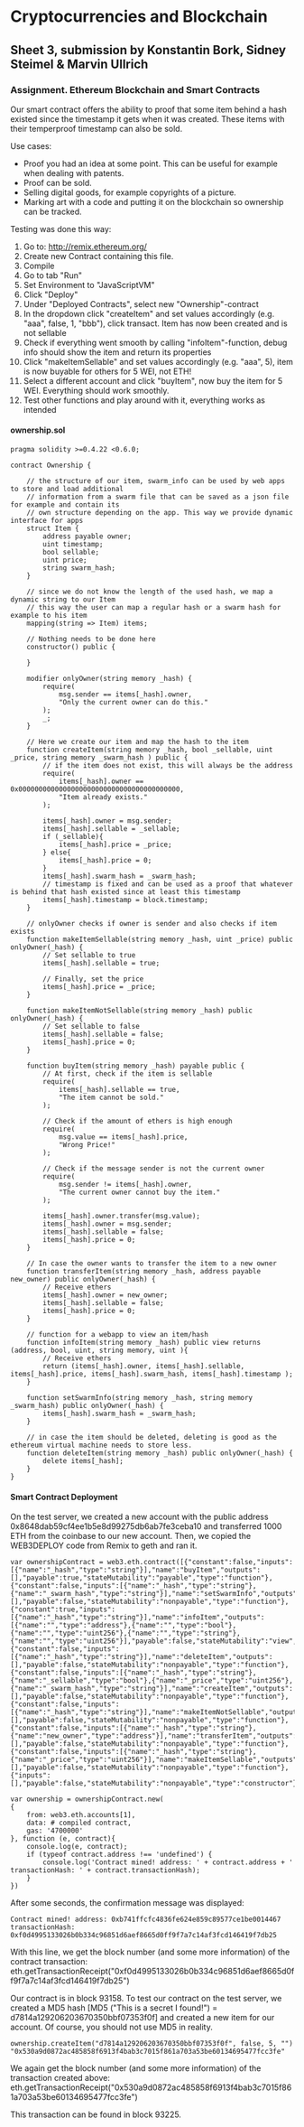 # Cryptocurrencies and Blockchain
## Sheet 3, submission by Konstantin Bork, Sidney Steimel & Marvin Ullrich

### Assignment. Ethereum Blockchain and Smart Contracts
Our smart contract offers the ability to proof that some item behind a hash existed since the timestamp it gets when it was created.
These items with their temperproof timestamp can also be sold.

Use cases:
- Proof you had an idea at some point. This can be useful for example when dealing with patents.
- Proof can be sold.
- Selling digital goods, for example copyrights of a picture.
- Marking art with a code and putting it on the blockchain so ownership can be tracked.

Testing was done this way:

1. Go to: http://remix.ethereum.org/
2. Create new Contract containing this file.
3. Compile
4. Go to tab "Run"
5. Set Environment to "JavaScriptVM"
6. Click "Deploy"
7. Under "Deployed Contracts", select new "Ownership"-contract
8. In the dropdown click "createItem" and set values accordingly (e.g. "aaa", false, 1, "bbb"), click transact.
Item has now been created and is not sellable
9. Check if everything went smooth by calling "infoItem"-function, debug info should show the item and return its properties
10. Click "makeItemSellable" and set values accordingly (e.g. "aaa", 5), item is now buyable for others for 5 WEI, not ETH!
11. Select a different account and click "buyItem", now buy the item for 5 WEI. Everything should work smoothly.
12. Test other functions and play around with it, everything works as intended

#### ownership.sol

    pragma solidity >=0.4.22 <0.6.0;

    contract Ownership {

        // the structure of our item, swarm_info can be used by web apps to store and load additional
        // information from a swarm file that can be saved as a json file for example and contain its
        // own structure depending on the app. This way we provide dynamic interface for apps
        struct Item {
            address payable owner;
            uint timestamp;
            bool sellable;
            uint price;
            string swarm_hash;
        }

        // since we do not know the length of the used hash, we map a dynamic string to our Item
        // this way the user can map a regular hash or a swarm hash for example to his item
        mapping(string => Item) items;

        // Nothing needs to be done here
        constructor() public {

        }

        modifier onlyOwner(string memory _hash) {
            require(
                msg.sender == items[_hash].owner,
                "Only the current owner can do this."
            );
            _;
        }

        // Here we create our item and map the hash to the item
        function createItem(string memory _hash, bool _sellable, uint _price, string memory _swarm_hash ) public {
            // if the item does not exist, this will always be the address
            require(
                items[_hash].owner == 0x0000000000000000000000000000000000000000,
                "Item already exists."
            );

            items[_hash].owner = msg.sender;
            items[_hash].sellable = _sellable;
            if (_sellable){
                items[_hash].price = _price;
            } else{
                items[_hash].price = 0;
            }
            items[_hash].swarm_hash = _swarm_hash;
            // timestamp is fixed and can be used as a proof that whatever is behind that hash existed since at least this timestamp
            items[_hash].timestamp = block.timestamp;
        }

        // onlyOwner checks if owner is sender and also checks if item exists
        function makeItemSellable(string memory _hash, uint _price) public onlyOwner(_hash) {
            // Set sellable to true
            items[_hash].sellable = true;
        
            // Finally, set the price
            items[_hash].price = _price;
        }

        function makeItemNotSellable(string memory _hash) public onlyOwner(_hash) {
            // Set sellable to false
            items[_hash].sellable = false;
            items[_hash].price = 0;
        }

        function buyItem(string memory _hash) payable public {
            // At first, check if the item is sellable
            require(
                items[_hash].sellable == true,
                "The item cannot be sold."
            );
        
            // Check if the amount of ethers is high enough
            require(
                msg.value == items[_hash].price,
                "Wrong Price!"
            );
        
            // Check if the message sender is not the current owner
            require(
                msg.sender != items[_hash].owner,
                "The current owner cannot buy the item."
            );

            items[_hash].owner.transfer(msg.value);
            items[_hash].owner = msg.sender;
            items[_hash].sellable = false;
            items[_hash].price = 0;
        }

        // In case the owner wants to transfer the item to a new owner
        function transferItem(string memory _hash, address payable new_owner) public onlyOwner(_hash) {
            // Receive ethers
            items[_hash].owner = new_owner;
            items[_hash].sellable = false;
            items[_hash].price = 0;
        }

        // function for a webapp to view an item/hash
        function infoItem(string memory _hash) public view returns (address, bool, uint, string memory, uint ){
            // Receive ethers
            return (items[_hash].owner, items[_hash].sellable, items[_hash].price, items[_hash].swarm_hash, items[_hash].timestamp );
        }

        function setSwarmInfo(string memory _hash, string memory _swarm_hash) public onlyOwner(_hash) {
            items[_hash].swarm_hash = _swarm_hash;
        }

        // in case the item should be deleted, deleting is good as the ethereum virtual machine needs to store less.
        function deleteItem(string memory _hash) public onlyOwner(_hash) {
            delete items[_hash];
        }
    }

#### Smart Contract Deployment

On the test server, we created a new account with the public address 0x8648dab59cf4ee1b5e8d99275db6ab7fe3ceba10 and transferred 1000 ETH
from the coinbase to our new account. Then, we copied the WEB3DEPLOY code from Remix to geth and ran it.

    var ownershipContract = web3.eth.contract([{"constant":false,"inputs":[{"name":"_hash","type":"string"}],"name":"buyItem","outputs":[],"payable":true,"stateMutability":"payable","type":"function"},{"constant":false,"inputs":[{"name":"_hash","type":"string"},{"name":"_swarm_hash","type":"string"}],"name":"setSwarmInfo","outputs":[],"payable":false,"stateMutability":"nonpayable","type":"function"},{"constant":true,"inputs":[{"name":"_hash","type":"string"}],"name":"infoItem","outputs":[{"name":"","type":"address"},{"name":"","type":"bool"},{"name":"","type":"uint256"},{"name":"","type":"string"},{"name":"","type":"uint256"}],"payable":false,"stateMutability":"view","type":"function"},{"constant":false,"inputs":[{"name":"_hash","type":"string"}],"name":"deleteItem","outputs":[],"payable":false,"stateMutability":"nonpayable","type":"function"},{"constant":false,"inputs":[{"name":"_hash","type":"string"},{"name":"_sellable","type":"bool"},{"name":"_price","type":"uint256"},{"name":"_swarm_hash","type":"string"}],"name":"createItem","outputs":[],"payable":false,"stateMutability":"nonpayable","type":"function"},{"constant":false,"inputs":[{"name":"_hash","type":"string"}],"name":"makeItemNotSellable","outputs":[],"payable":false,"stateMutability":"nonpayable","type":"function"},{"constant":false,"inputs":[{"name":"_hash","type":"string"},{"name":"new_owner","type":"address"}],"name":"transferItem","outputs":[],"payable":false,"stateMutability":"nonpayable","type":"function"},{"constant":false,"inputs":[{"name":"_hash","type":"string"},{"name":"_price","type":"uint256"}],"name":"makeItemSellable","outputs":[],"payable":false,"stateMutability":"nonpayable","type":"function"},{"inputs":[],"payable":false,"stateMutability":"nonpayable","type":"constructor"}]);

    var ownership = ownershipContract.new(
    {
        from: web3.eth.accounts[1], 
        data: # compiled contract,
        gas: '4700000'
    }, function (e, contract){
        console.log(e, contract);
        if (typeof contract.address !== 'undefined') {
            console.log('Contract mined! address: ' + contract.address + ' transactionHash: ' + contract.transactionHash);
        }
    })

After some seconds, the confirmation message was displayed: 
    
    Contract mined! address: 0xb741ffcfc4836fe624e859c89577ce1be0014467 transactionHash: 0xf0d4995133026b0b334c96851d6aef8665d0ff9f7a7c14af3fcd146419f7db25

With this line, we get the block number (and some more information) of the contract transaction:
    eth.getTransactionReceipt("0xf0d4995133026b0b334c96851d6aef8665d0ff9f7a7c14af3fcd146419f7db25")

Our contract is in block 93158. To test our contract on the test server, we created a MD5 hash [MD5 ("This is a secret I found!") = d7814a129206203670350bbf07353f0f] and created a new item for our account. Of course, you should not use MD5 in reality.

    ownership.createItem("d7814a129206203670350bbf07353f0f", false, 5, "")
    "0x530a9d0872ac485858f6913f4bab3c7015f861a703a53be60134695477fcc3fe"

We again get the block number (and some more information) of the transaction created above:
    eth.getTransactionReceipt("0x530a9d0872ac485858f6913f4bab3c7015f861a703a53be60134695477fcc3fe")

This transaction can be found in block 93225.